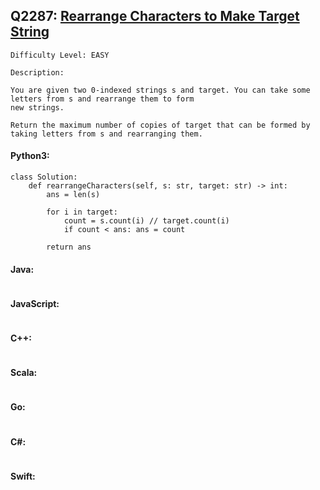 ## Q2287: [Rearrange Characters to Make Target String](https://leetcode.com/problems/rearrange-characters-to-make-target-string/)

```
Difficulty Level: EASY
```

```
Description:

You are given two 0-indexed strings s and target. You can take some letters from s and rearrange them to form
new strings.

Return the maximum number of copies of target that can be formed by taking letters from s and rearranging them.
```

#### Python3:

```
class Solution:
    def rearrangeCharacters(self, s: str, target: str) -> int:
        ans = len(s)

        for i in target:
            count = s.count(i) // target.count(i)
            if count < ans: ans = count

        return ans
```

#### Java:

```

```

#### JavaScript:

```

```

#### C++:

```

```

#### Scala:

```

```

#### Go:

```

```

#### C#:

```

```

#### Swift:

```

```